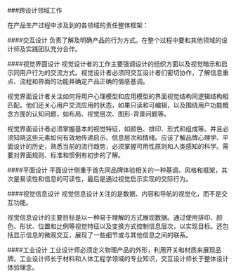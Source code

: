 ###跨设计领域工作

在产品生产过程中涉及到的各领域的责任整体框架：

####交互设计
负责了解及明确产品的行为方式。在整个过程中要和其他领域的设计师及实践团队充分合作。

####视觉界面设计
视觉设计者的工作主要强调设计的组织方面以及视觉暗示和启示同用户行为的交流方式。视觉设计者必须同交互设计者们密切协作，了解信息重点、流程和界面的功能并确定产品正确的情感基调。

视觉界面设计者关注如何将用户心理模型和应用模型的界面视觉结构同逻辑结构相匹配。他们还关心用户交流应用的状态，如果只读和可编辑，以及围绕用户功能概念方面的认知问题，如布局、视觉层次、图形-背景问题等。

视觉界面设计者必须掌握基本的视觉特征，如颜色、排印、形式和组成等。并且必须知晓这些元素如何有效地传递启示、信息层次和情绪。应该了解品牌心理学、平面设计的历史，熟悉当前的流行趋势，必须掌握可用性原则和人类感知的科学。需要对界面规则、标准和惯例有初步的了解。

####平面设计
平面设计侧重于首先同品牌体验相关的一种基调、风格和框架，其次是易读性和信息的可读性，最后是通过视觉启示实现的交际行为。

####视觉信息设计
视觉信息设计关注的是数据、内容和导航的视觉化，而不是交互功能。

视觉信息设计的主要目标是以一种易于理解的方式展现数据。通过使用排印、颜色、形状、位置和比例等视觉特征以及变换方式控制信息层次，以实现目标。还包括显示信息的微观交互，展现了一些细节或与其他信息之间的联系。

####工业设计
工业设计师必须定义物理产品的外形，利用开关和材质来展现品牌。工业设计师长于材料和人体工程学领域的专业知识，交互设计师长于整体设计体验理念。


